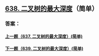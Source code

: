 ## [638. 二叉树的最大深度](https://leetcode-cn.com/problems/merge-two-sorted-lists/)（简单）





### 答案：



#### [上一题（637. 二叉树的最大深度）(简单)](https://github.com/sdwwld/leetCode/blob/master/src/main/java/com/wld/java/leetcode/leetCode0637.md)

#### [下一题（639. 二叉树的最大深度）(简单)](https://github.com/sdwwld/leetCode/blob/master/src/main/java/com/wld/java/leetcode/leetCode0639.md)